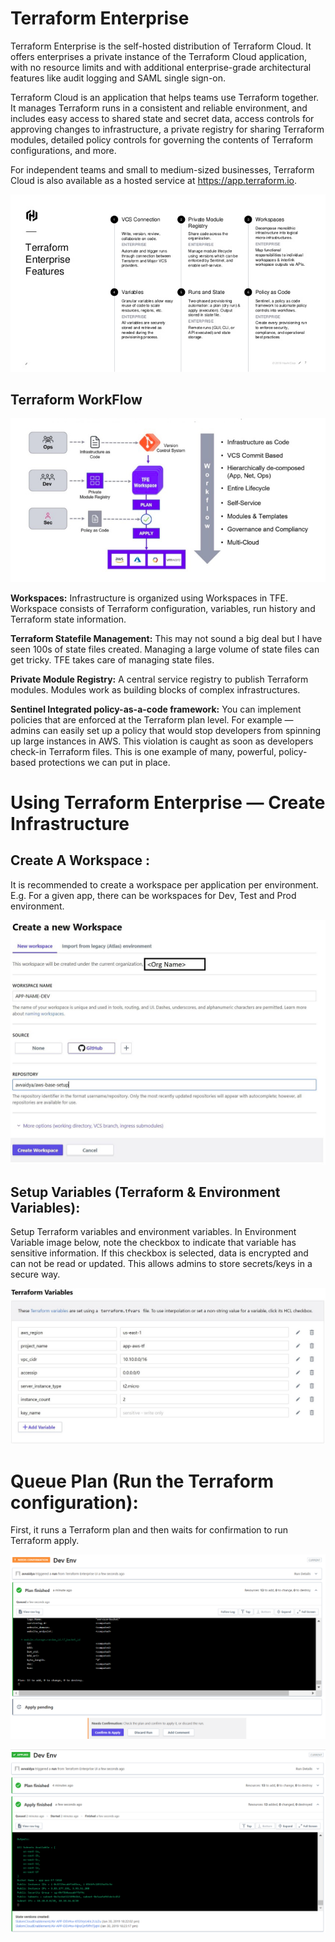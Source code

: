 # Terraform Enterprise


Terraform Enterprise is the self-hosted distribution of Terraform Cloud. It offers enterprises a private instance of the Terraform Cloud application, with no resource limits and with additional enterprise-grade architectural features like audit logging and SAML single sign-on.

Terraform Cloud is an application that helps teams use Terraform together. It manages Terraform runs in a consistent and reliable environment, and includes easy access to shared state and secret data, access controls for approving changes to infrastructure, a private registry for sharing Terraform modules, detailed policy controls for governing the contents of Terraform configurations, and more.

For independent teams and small to medium-sized businesses, Terraform Cloud is also available as a hosted service at https://app.terraform.io.


![](images/terraformfeatures.jpg)






## Terraform WorkFlow

![](images/TerraformEnterpriseWorkflow.png)


**Workspaces:** Infrastructure is organized using Workspaces in TFE. Workspace consists of Terraform configuration, variables, run history and Terraform state information.

**Terraform Statefile Management:** This may not sound a big deal but I have seen 100s of state files created. Managing a large volume of state files can get tricky. TFE takes care of managing state files.

**Private Module Registry:** A central service registry to publish Terraform modules. Modules work as building blocks of complex infrastructures.

**Sentinel  Integrated policy-as-a-code framework:**  You can implement policies that are enforced at the Terraform plan level. For example — admins can easily set up a policy that would stop developers from spinning up large instances in AWS. This violation is caught as soon as developers check-in Terraform files. This is one example of many, powerful, policy-based protections we can put in place.


# Using Terraform Enterprise — Create Infrastructure

## Create A Workspace :

It is recommended to create a workspace per application per environment. E.g. For a given app, there can be workspaces for Dev, Test and Prod environment.

![](images/createworskpaces.jpg)


## Setup Variables (Terraform & Environment Variables):

Setup Terraform variables and environment variables. In Environment Variable image below, note the checkbox to indicate that variable has sensitive information. If this checkbox is selected, data is encrypted and can not be read or updated. This allows admins to store secrets/keys in a secure way.


![](images/terraformvariables.jpg)




# Queue Plan (Run the Terraform configuration):

First, it runs a Terraform plan and then waits for confirmation to run Terraform apply.


![](images/plan.jpg)




![Terraform Apply](images/terraformapply.jpg)